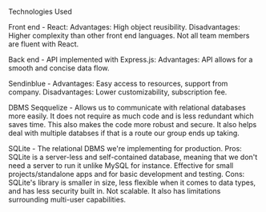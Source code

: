 Technologies Used

Front end - React: Advantages: High object reusibility. Disadvantages: Higher complexity than other front end languages. Not all team members are fluent with React. 

Back end - API implemented with Express.js: Advantages: API allows for a smooth and concise data flow.

Sendinblue - Advantages: Easy access to resources, support from company. Disadvantages: Lower customizability, subscription fee.

DBMS
Seqquelize - Allows us to communicate with relational databases more easily. It does not require as much code and is less redundant which saves time. This also makes the code more robust and secure. It also helps deal with multiple databses if that is a route our group ends up taking. 

SQLite - The relational DBMS we're implementing for production. Pros: SQLite is a server-less and self-contained database, meaning that we don't need a server to run it unlike MySQL for instance. Effective for small projects/standalone apps and for basic development and testing. Cons: SQLite's library is  smaller in size, less flexible when it comes to data types, and has less security built in. Not scalable. It also has limitations surrounding multi-user capabilities. 









